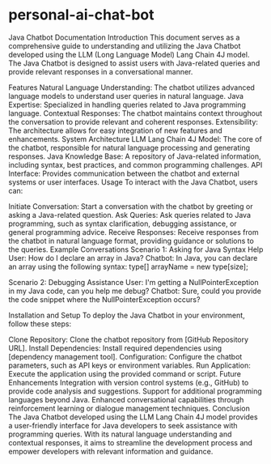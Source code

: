 # personal-ai-chat-bot

Java Chatbot Documentation
Introduction
This document serves as a comprehensive guide to understanding and utilizing the Java Chatbot developed using the LLM (Long Language Model) Lang Chain 4J model. The Java Chatbot is designed to assist users with Java-related queries and provide relevant responses in a conversational manner.

Features
Natural Language Understanding: The chatbot utilizes advanced language models to understand user queries in natural language.
Java Expertise: Specialized in handling queries related to Java programming language.
Contextual Responses: The chatbot maintains context throughout the conversation to provide relevant and coherent responses.
Extensibility: The architecture allows for easy integration of new features and enhancements.
System Architecture
LLM Lang Chain 4J Model: The core of the chatbot, responsible for natural language processing and generating responses.
Java Knowledge Base: A repository of Java-related information, including syntax, best practices, and common programming challenges.
API Interface: Provides communication between the chatbot and external systems or user interfaces.
Usage
To interact with the Java Chatbot, users can:

Initiate Conversation: Start a conversation with the chatbot by greeting or asking a Java-related question.
Ask Queries: Ask queries related to Java programming, such as syntax clarification, debugging assistance, or general programming advice.
Receive Responses: Receive responses from the chatbot in natural language format, providing guidance or solutions to the queries.
Example Conversations
Scenario 1: Asking for Java Syntax Help
User: How do I declare an array in Java?
Chatbot: In Java, you can declare an array using the following syntax: type[] arrayName = new type[size];

Scenario 2: Debugging Assistance
User: I'm getting a NullPointerException in my Java code, can you help me debug?
Chatbot: Sure, could you provide the code snippet where the NullPointerException occurs?

Installation and Setup
To deploy the Java Chatbot in your environment, follow these steps:

Clone Repository: Clone the chatbot repository from [GitHub Repository URL].
Install Dependencies: Install required dependencies using [dependency management tool].
Configuration: Configure the chatbot parameters, such as API keys or environment variables.
Run Application: Execute the application using the provided command or script.
Future Enhancements
Integration with version control systems (e.g., GitHub) to provide code analysis and suggestions.
Support for additional programming languages beyond Java.
Enhanced conversational capabilities through reinforcement learning or dialogue management techniques.
Conclusion
The Java Chatbot developed using the LLM Lang Chain 4J model provides a user-friendly interface for Java developers to seek assistance with programming queries. With its natural language understanding and contextual responses, it aims to streamline the development process and empower developers with relevant information and guidance.

